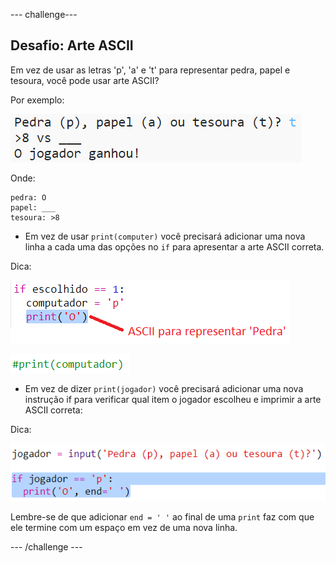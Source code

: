 --- challenge---

## Desafio: Arte ASCII

Em vez de usar as letras 'p', 'a' e 't' para representar pedra, papel e tesoura, você pode usar arte ASCII?

Por exemplo:

![screenshot](images/rps-ascii-challenge.png)

Onde:

    pedra: O
    papel: ___
    tesoura: >8
    

+ Em vez de usar `print(computer)` você precisará adicionar uma nova linha a cada uma das opções no `if` para apresentar a arte ASCII correta. 

Dica:

![screenshot](images/rps-ascii-rock.png)

![screenshot](images/rps-comment-computer.png)

+ Em vez de dizer `print(jogador)` você precisará adicionar uma nova instrução if para verificar qual item o jogador escolheu e imprimir a arte ASCII correta:

Dica:

![screenshot](images/rps-player-ascii.png)

Lembre-se de que adicionar `end = ' '` ao final de uma `print` faz com que ele termine com um espaço em vez de uma nova linha.

--- /challenge ---